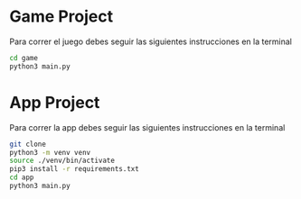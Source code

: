 # Game Project

Para correr el juego debes seguir las siguientes instrucciones en la terminal

```sh
cd game
python3 main.py
```


# App Project

Para correr la app debes seguir las siguientes instrucciones en la terminal

```sh
git clone
python3 -m venv venv
source ./venv/bin/activate
pip3 install -r requirements.txt
cd app
python3 main.py
```
